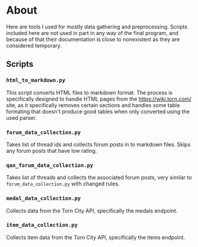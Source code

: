 
# About 

Here are tools I used for mostly data gathering and preprocessing. Scripts included here are not used in part in any way of the final program, and because of that their documentation is close to nonexistent as they are considered temporary.  


## Scripts

### `html_to_markdown.py`
This script converts HTML files to markdown format. The process is specifically designed to handle HTML pages from the https://wiki.torn.com/ site, as it specifically removes certain sections and handles some table formating that doesn't produce good tables when only converted using the used parser.

### `forum_data_collection.py`

Takes list of thread ids and collects forum posts in to markdown files. Skips any forum posts that have low rating.

### `qan_forum_data_collection.py`

Takes list of threads and collects the associated forum posts, very similar to `forum_data_collection.py` with changed rules. 

### `medal_data_collection.py`

Collects data from the Torn City API, specifically the medals endpoint.

### `item_data_collection.py`

Collects item data from the Torn City API, specifically the items endpoint. 